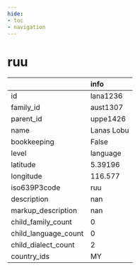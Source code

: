 ```yaml
---
hide:
- toc
- navigation
---
```

# ruu
|                      | info       |
|:---------------------|:-----------|
| id                   | lana1236   |
| family_id            | aust1307   |
| parent_id            | uppe1426   |
| name                 | Lanas Lobu |
| bookkeeping          | False      |
| level                | language   |
| latitude             | 5.39196    |
| longitude            | 116.577    |
| iso639P3code         | ruu        |
| description          | nan        |
| markup_description   | nan        |
| child_family_count   | 0          |
| child_language_count | 0          |
| child_dialect_count  | 2          |
| country_ids          | MY         |